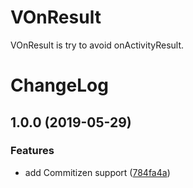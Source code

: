# VOnResult
VOnResult is try to avoid onActivityResult.

# ChangeLog

## 1.0.0 (2019-05-29)


### Features

* add Commitizen support ([784fa4a](https://github.com/CodePoem/VOnResult/commit/784fa4a))
